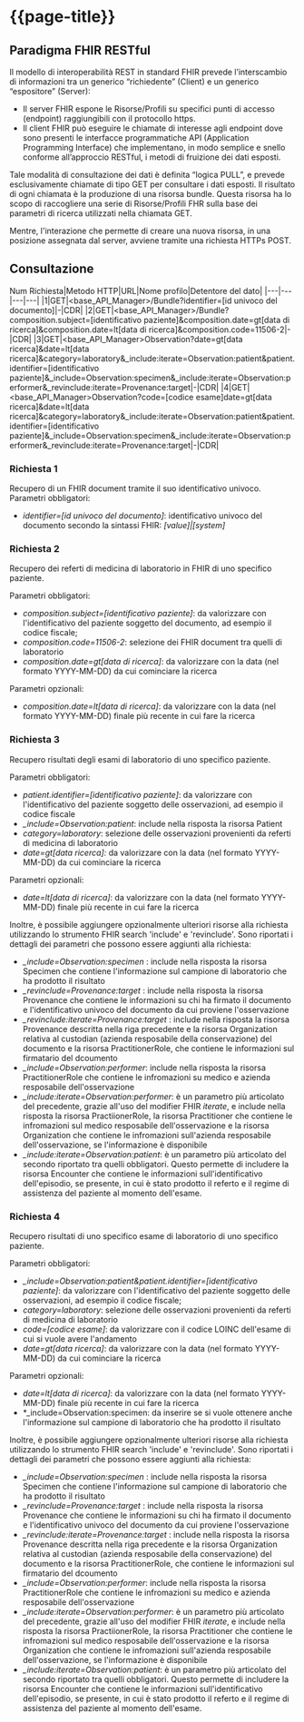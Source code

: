 # {{page-title}}

## Paradigma FHIR RESTful
Il modello di interoperabilità REST in standard FHIR prevede l’interscambio di informazioni tra un generico “richiedente” (Client) e un generico “espositore” (Server): 

- Il server FHIR espone le Risorse/Profili su specifici punti di accesso (endpoint) raggiungibili con il protocollo https. 
- Il client FHIR può eseguire le chiamate di interesse agli endpoint dove sono presenti le interfacce programmatiche API (Application Programming Interface) che implementano, in modo semplice e snello conforme all’approccio RESTful, i metodi di fruizione dei dati esposti. 

Tale modalità di consultazione dei dati è definita “logica PULL”, e prevede esclusivamente chiamate di tipo GET per consultare i dati esposti. Il risultato di ogni chiamata è la produzione di una risorsa bundle. Questa risorsa ha lo scopo di raccogliere una serie di Risorse/Profili FHR sulla base dei parametri di ricerca utilizzati nella chiamata GET. 

Mentre, l'interazione che permette di creare una nuova risorsa, in una posizione assegnata dal server, avviene tramite una richiesta HTTPs POST.

## Consultazione


Num Richiesta|Metodo HTTP|URL|Nome profilo|Detentore del dato|
|---|---|---|---|
|1|GET|<base_API_Manager>/Bundle?identifier=[id univoco del documento]|-|CDR|
|2|GET|<base_API_Manager>/Bundle?composition.subject=[identificativo paziente]&composition.date=gt[data di ricerca]&composition.date=lt[data di ricerca]&composition.code=11506-2|-|CDR|
|3|GET|<base_API_Manager>Observation?date=gt[data ricerca]&date=lt[data ricerca]&category=laboratory&_include:iterate=Observation:patient&patient.identifier=[identificativo paziente]&_include=Observation:specimen&_include:iterate=Observation:performer&_revinclude:iterate=Provenance:target|-|CDR|
|4|GET|<base_API_Manager>Observation?code=[codice esame]date=gt[data ricerca]&date=lt[data ricerca]&category=laboratory&_include:iterate=Observation:patient&patient.identifier=[identificativo paziente]&_include=Observation:specimen&_include:iterate=Observation:performer&_revinclude:iterate=Provenance:target|-|CDR|

### Richiesta 1
Recupero di un FHIR document tramite il suo identificativo univoco.
Parametri obbligatori:
- *identifier=[id univoco del documento]*: identificativo univoco del documento secondo la sintassi FHIR: *\[value\]|\[system\]*

### Richiesta 2
Recupero dei referti di medicina di laboratorio in FHIR di uno specifico paziente.

Parametri obbligatori:
- *composition.subject=[identificativo paziente]*: da valorizzare con l'identificativo del paziente soggetto del documento, ad esempio il codice fiscale;
- *composition.code=11506-2*: selezione dei FHIR document tra quelli di laboratorio
- *composition.date=gt[data di ricerca]*: da valorizzare con la data (nel formato YYYY-MM-DD) da cui cominciare la ricerca

Parametri opzionali:
- *composition.date=lt[data di ricerca]*: da valorizzare con la data (nel formato YYYY-MM-DD) finale più recente in cui fare la ricerca

### Richiesta 3
Recupero risultati degli esami di laboratorio di uno specifico paziente.

Parametri obbligatori:
- *patient.identifier=[identificativo paziente]*: da valorizzare con l'identificativo del paziente soggetto delle osservazioni, ad esempio il codice fiscale
- *_include=Observation:patient*: include nella risposta la risorsa Patient
- *category=laboratory*: selezione delle osservazioni provenienti da referti di medicina di laboratorio
- *date=gt[data ricerca]:* da valorizzare con la data (nel formato YYYY-MM-DD) da cui cominciare la ricerca

Parametri opzionali:
- *date=lt[data di ricerca]*: da valorizzare con la data (nel formato YYYY-MM-DD) finale più recente in cui fare la ricerca

Inoltre, è possibile aggiungere opzionalmente ulteriori risorse alla richiesta utilizzando lo strumento FHIR search 'include' e 'revinclude'. Sono riportati i dettagli dei parametri che possono essere aggiunti alla richiesta:
- *_include=Observation:specimen* : include nella risposta la risorsa Specimen che contiene l'informazione sul campione di laboratorio che ha prodotto il risultato
- *_revinclude=Provenance:target* : include nella risposta la risorsa Provenance che contiene le informazioni su chi ha firmato il documento e l'identificativo univoco del documento da cui proviene l'osservazione
- *_revinclude:iterate=Provenance:target* : include nella risposta la risorsa Provenance descritta nella riga precedente e la risorsa Organization relativa al custodian (azienda resposabile della conservazione) del documento e la risorsa PractitionerRole, che contiene le informazioni sul firmatario del dcoumento
- *_include=Observation:performer*: include nella risposta la risorsa PractitionerRole che contiene le infromazioni su medico e azienda resposabile dell'osservazione
- *_include:iterate=Observation:performer*: è un parametro più articolato del precedente, grazie all'uso del modifier FHIR *iterate*, e include nella risposta la risorsa PractiionerRole, la risorsa Practitioner che contiene le infromazioni sul medico resposabile dell'osservazione e la risorsa Organization che contiene le infromazioni sull'azienda resposabile dell'osservazione, se l'informazione è disponibile
- *_include:iterate=Observation:patient*: è un parametro più articolato del secondo riportato tra quelli obbligatori. Questo permette di includere la risorsa Encounter che contiene le informazioni sull'identificativo dell'episodio, se presente, in cui è stato prodotto il referto e il regime di assistenza del paziente al momento dell'esame.


### Richiesta 4
Recupero risultati di uno specifico esame di laboratorio di uno specifico paziente.

Parametri obbligatori:
- *_include=Observation:patient&patient.identifier=[identificativo paziente]*: da valorizzare con l'identificativo del paziente soggetto delle osservazioni, ad esempio il codice fiscale;
- *category=laboratory*: selezione delle osservazioni provenienti da referti di medicina di laboratorio
- *code=[codice esame]*: da valorizzare con il codice LOINC dell'esame di cui si vuole avere l'andamento
- *date=gt[data ricerca]*: da valorizzare con la data (nel formato YYYY-MM-DD) da cui cominciare la ricerca

Parametri opzionali:
- *date=lt[data di ricerca]*: da valorizzare con la data (nel formato YYYY-MM-DD) finale più recente in cui fare la ricerca
- *_include=Observation:specimen: da inserire se si vuole ottenere anche l'informazione sul campione di laboratorio che ha prodotto il risultato

Inoltre, è possibile aggiungere opzionalmente ulteriori risorse alla richiesta utilizzando lo strumento FHIR search 'include' e 'revinclude'. Sono riportati i dettagli dei parametri che possono essere aggiunti alla richiesta:
- *_include=Observation:specimen* : include nella risposta la risorsa Specimen che contiene l'informazione sul campione di laboratorio che ha prodotto il risultato
- *_revinclude=Provenance:target* : include nella risposta la risorsa Provenance che contiene le informazioni su chi ha firmato il documento e l'identificativo univoco del documento da cui proviene l'osservazione
- *_revinclude:iterate=Provenance:target* : include nella risposta la risorsa Provenance descritta nella riga precedente e la risorsa Organization relativa al custodian (azienda resposabile della conservazione) del documento e la risorsa PractitionerRole, che contiene le informazioni sul firmatario del dcoumento
- *_include=Observation:performer*: include nella risposta la risorsa PractitionerRole che contiene le infromazioni su medico e azienda resposabile dell'osservazione
- *_include:iterate=Observation:performer*: è un parametro più articolato del precedente, grazie all'uso del modifier FHIR *iterate*, e include nella risposta la risorsa PractiionerRole, la risorsa Practitioner che contiene le infromazioni sul medico resposabile dell'osservazione e la risorsa Organization che contiene le infromazioni sull'azienda resposabile dell'osservazione, se l'informazione è disponibile
- *_include:iterate=Observation:patient*: è un parametro più articolato del secondo riportato tra quelli obbligatori. Questo permette di includere la risorsa Encounter che contiene le informazioni sull'identificativo dell'episodio, se presente, in cui è stato prodotto il referto e il regime di assistenza del paziente al momento dell'esame.